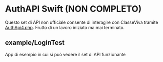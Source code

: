 # AuthAPI Swift (NON COMPLETO)
Questo set di API non ufficiale consente di interagire con ClasseViva tramite [AuthApi4.php](https://web.spaggiari.eu/auth/app/default/AuthApi4.php).
Frutto di un lavoro iniziato ma mai terminato.

## example/LoginTest
App di esempio in cui si può vedere il set di API funzionante
